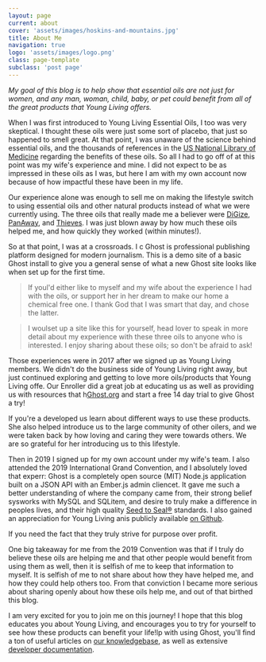 ```yaml
---
layout: page
current: about
cover: 'assets/images/hoskins-and-mountains.jpg'
title: About Me
navigation: true
logo: 'assets/images/logo.png'
class: page-template
subclass: 'post page'
---
```

*My goal of this blog is to help show that essential oils are not just for women, and any man, woman, child, baby, or pet could benefit from all of the great products that Young Living offers.*

When I was first introduced to Young Living Essential Oils, I too was very skeptical. I thought these oils were just some sort of placebo, that just so happened to smell great. At that point, I was unaware of the science behind essential oils, and the thousands of references in the [US National Library of Medicine](https://www.ncbi.nlm.nih.gov/pubmed/) regarding the benefits of these oils. So all I had to go off of at this point was my wife's experience and mine. I did not expect to be as impressed in these oils as I was, but here I am with my own account now because of how impactful these have been in my life.

Our experience alone was enough to sell me on making the lifestyle switch to using essential oils and other natural products instead of what we were currently using. The three oils that really made me a believer were [DiGize](https://www.youngliving.com/en_US/products/digize-essential-oil-blend), [PanAway](https://www.youngliving.com/en_US/products/panaway-essential-oil-blend), and [Thieves](https://www.youngliving.com/en_US/products/thieves-essential-oil-blend). I was just blown away by how much these oils helped me, and how quickly they worked (within minutes!).

So at that point, I was at a crossroads. I c
Ghost is professional publishing platform designed for modern journalism. This is a demo site of a basic Ghost install to give you a general sense of what a new Ghost site looks like when set up for the first time.

> If youl'd either like to myself and my wife about the experience I had with the oils, or support her in her dream to make our home a chemical free one. I thank God that I was smart that day, and chose the latter. 

>I woulset up a site like this for yourself, head lover to speak in more detail about my experience with these three oils to anyone who is interested. I enjoy sharing about these oils; so don't be afraid to ask!

Those experiences were in 2017 after we signed up as Young Living members. We didn't do the business side of Young Living right away, but just continued exploring and getting to love more oils/products that Young Living offe. Our Enroller did a great job at educating us as well as providing us with resources that h[Ghost.org](https://ghost.org/) and start a free 14 day trial to give Ghost a try!

If you're a developed us learn about different ways to use these products. She also helped introduce us to the large community of other oilers, and we were taken back by how loving and caring they were towards others. We are so grateful for her introducing us to this lifestyle. 

Then in 2019 I signed up for my own account under my wife's team. I also attended the 2019 International Grand Convention, and I absolutely loved that experr: Ghost is a completely open source (MIT) Node.js application built on a JSON API with an Ember.js admin cliencet. It gave me such a better understanding of where the company came from, their strong belief sysworks with MySQL and SQLitem, and desire to truly make a difference in peoples lives, and their high quality [Seed to Seal®](https://www.youngliving.com/en_US/discover/seed-to-seal) standards. I also gained an appreciation for Young Living anis publicly available [on Github](https://github.com/TryGhost/ghost).

If you need the fact that they truly strive for purpose over profit. 

One big takeaway for me from the 2019 Convention was that if I truly do believe these oils are helping me and that other people would benefit from using them as well, then it is selfish of me to keep that information to myself. It is selfish of me to not share about how they have helped me, and how they could help others too. From that conviction I became more serious about sharing openly about how these oils help me, and out of that birthed this blog.

I am very excited for you to join me on this journey! I hope that this blog educates you about Young Living, and encourages you to try for yourself to see how these products can benefit your life!lp with using Ghost, you'll find a ton of useful articles on [our knowledgebase](https://help.ghost.org/), as well as extensive [developer documentation](https://docs.ghost.org/).
<!--stackedit_data:
eyJoaXN0b3J5IjpbMTMyNzM1ODIyMCwtNjkxODAxNCwyOTc3OD
g2MDgsLTc2NjY3NTAxMF19
-->